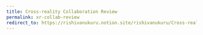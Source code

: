 ```yaml
---
title: Cross-reality Collaboration Review
permalink: xr-collab-review
redirect_to: https://rishivanukuru.notion.site/rishivanukuru/Cross-reality-Collaboration-Database-87ad83962e354eae8a7c381c3553a7c4
---
```

